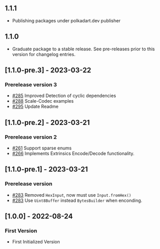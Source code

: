 ## 1.1.1

 - Publishing packages under polkadart.dev publisher

## 1.1.0

 - Graduate package to a stable release. See pre-releases prior to this version for changelog entries.

## [1.1.0-pre.3] - 2023-03-22

### Prerelease version 3
- [#285](https://github.com/rankanizer/polkadart/pull/285) Improved Detection of cyclic dependencies
- [#288](https://github.com/rankanizer/polkadart/pull/288) Scale-Codec examples
- [#295](https://github.com/rankanizer/polkadart/pull/295) Update Readme

## [1.1.0-pre.2] - 2023-03-21

### Prerelease version 2
- [#261](https://github.com/rankanizer/polkadart/pull/261) Support sparse enums
- [#266](https://github.com/rankanizer/polkadart/pull/266) Implements Extrinsics Encode/Decode functionality.

## [1.1.0-pre.1] - 2023-03-21

### Prerelease version
- [#283](https://github.com/rankanizer/polkadart/pull/283) Removed `HexInput`, now must use `Input.fromHex()`
- [#283](https://github.com/rankanizer/polkadart/pull/283) Use `Uint8Buffer` instead `BytesBuilder` when enconding.

## [1.0.0] - 2022-08-24

### First Version
- First Initialized Version
